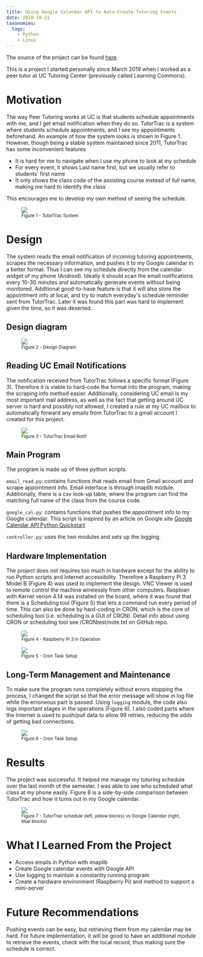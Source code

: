 ```yaml
---
title: Using Google Calendar API to Auto-Create Tutoring Events
date: 2019-10-21
taxonomies:
  tags:
    - Python
    - Linux
---
```



The source of the project can be found [here](https://github.com/liu2g/TutorCal).

This is a project I started personally since March 2019 when I worked as a peer
tutor at UC Tutoring Center (previously called Learning Commons).

# Motivation
The way Peer Tutoring works at UC is that students schedule appointments with
me, and I get email notification when they do so. TutorTrac is a system where
students schedule appointments, and I see my appointments beforehand. An example
of how the system looks is shown in Figure 1. However, though being a stable
system maintained since 2011, TutorTrac has some inconvenient features

- It is hard for me to navigate when I use my phone to look at my schedule
- For every event, it shows Last name first, but we usually refer to students' first name
- It only shows the class code of the assisting course instead of full name,
  making me hard to identify the class

This encourages me to develop my own method of seeing the schedule.

<figure>
  <img src="tutortrac.webp"/>
  <figcaption> <small> Figure 1 - TutorTrac System </small> </figcaption>
</figure>

# Design
The system reads the email notification of incoming tutoring appointments,
scrapes the necessary information, and pushes it to my Google calendar in a
better format. Thus I can see my schedule directly from the calendar widget of
my phone (Android). Ideally it should scan the email notifications every 10-30
minutes and automatically generate events without being monitored. Additional
good-to-have feature is that it will also store the appointment info at local,
and try to match everyday's schedule reminder sent from TutorTrac. Later it was
found this part was hard to implement given the time, so it was deserted.

## Design diagram

<figure>
  <img src="design.webp"/>
  <figcaption> <small> Figure 2 - Design Diagram </small> </figcaption>
</figure>

## Reading UC Email Notifications
The notification received from TutorTrac follows a specific format (Figure 3).
Therefore it is viable to hard-code the format into the program, making the
scraping info method easier. Additionally, considering UC email is my most
important mail address, as well as the fact that getting around UC server is
hard and possibly not allowed, I created a rule at my UC mailbox to
automatically forward any emails from TutorTrac to a gmail account I created for
this project.

<figure>
  <img src="email.webp"/>
  <figcaption> <small> Figure 3 - TutorTrac Email Notif </small> </figcaption>
</figure>

## Main Program

The program is made up of three python scripts.

`email_read.py`: contains functions that reads email from Gmail account and
scrape appointment info. Email interface is through imaplib module.
Additionally, there is a csv look-up table, where the program can find the
matching full name of the class from the course code.

`google_cal.py`: contains functions that pushes the appointment info to my
Google calendar. This script is inspired by an article on Google site [Google
Calendar API Python
Quickstart](https://developers.google.com/calendar/quickstart/python)

`controller.py`: uses the two modules and sets up the logging.

## Hardware Implementation

The project does not requires too much in hardware except for the ability to run
Python scripts and Internet accessibility. Therefore a Raspberry Pi 3 Model B
(Figure 4) was used to implement the design. VNC Viewer is used to remote
control the machine wirelessly from other computers. Raspbian with Kernel verion
4.14 was installed on the board, where it was found that there is a Scheduling
tool (Figure 5) that lets a command run every period of time. This can also be
done by hard-coding in CRON, which is the core of scheduling tool (i.e.
scheduling is a GUI of CRON). Detail info about using CRON or scheduling tool
see /CRONtest/note.txt on GitHub repo.

<figure>
  <img src="rpi.webp"/>
  <figcaption> <small> Figure 4 - Raspberry Pi 3 in Operation </small> </figcaption>
</figure>

<figure>
  <img src="rpi.webp"/>
  <figcaption> <small> Figure 5 - Cron Task Setup </small> </figcaption>
</figure>

## Long-Term Management and Maintenance

To make sure the program runs completely without errors stopping the process, I
changed the script so that the error message will show in log file while the
erroneous part is passed. Using `logging` module, the code also logs important
stages in the operations (Figure 6). I also coded parts where the Internet is
used to push/pull data to allow 99 retries, reducing the odds of getting bad
connections.

<figure>
  <img src="log.webp"/>
  <figcaption> <small> Figure 6 - Cron Task Setup </small> </figcaption>
</figure>

# Results

The project was successful. It helped me manage my tutoring schedule over the
last month of the semester. I was able to see who scheduled what class at my
phone easily. Figure 8 is a side-by-side comparison between TutorTrac and how it
turns out in my Google calendar.

<figure>
  <img src="gcal.webp"/>
  <figcaption> <small> Figure 7 - TutorTrac schedule (left, yellow blocks) vs Google Calendar (right, blue blocks) </small> </figcaption>
</figure>

# What I Learned From the Project

- Access emails in Python with imaplib
- Create Google calendar events with Google API
- Use logging to maintain a constantly running program
- Create a hardware environment (Raspberry Pi) and method to support a mini-server

# Future Recommendations

Pushing events can be easy, but retrieving them from my calendar may be hard.
For future implementation, it will be good to have an additional module to
retrieve the events, check with the local record, thus making sure the schedule
is correct.

